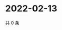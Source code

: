 # 2022-02-13

共 0 条

<!-- BEGIN WEIBO -->
<!-- 最后更新时间 Sun Feb 13 2022 23:09:12 GMT+0800 (China Standard Time) -->

<!-- END WEIBO -->
